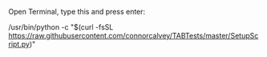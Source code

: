 Open Terminal, type this and press enter:

/usr/bin/python -c "$(curl -fsSL https://raw.githubusercontent.com/connorcalvey/TABTests/master/SetupScript.py)"
